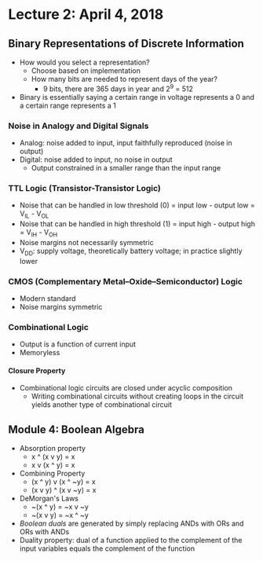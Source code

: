# Lecture 2: April 4, 2018
## Binary Representations of Discrete Information
* How would you select a representation?
  * Choose based on implementation
  * How many bits are needed to represent days of the year?
    * 9 bits, there are 365 days in year and 2<sup>9</sup> = 512
* Binary is essentially saying a certain range in voltage represents a 0 and a certain range represents a 1
### Noise in Analogy and Digital Signals
* Analog: noise added to input, input faithfully reproduced (noise in output)
* Digital: noise added to input, no noise in output
  * Output constrained in a smaller range than the input range
### TTL Logic (Transistor-Transistor Logic)
* Noise that can be handled in low threshold (0) = input low - output low = V<sub>IL</sub> - V<sub>OL</sub>
* Noise that can be handled in high threshold (1) = input high - output high = V<sub>IH</sub> - V<sub>OH</sub>
* Noise margins not necessarily symmetric
* V<sub>DD</sub>: supply voltage, theoretically battery voltage; in practice slightly lower
### CMOS (Complementary Metal–Oxide–Semiconductor) Logic
* Modern standard
* Noise margins symmetric
### Combinational Logic
* Output is a function of current input
* Memoryless
#### Closure Property
* Combinational logic circuits are closed under acyclic composition
  * Writing combinational circuits without creating loops in the circuit yields another type of combinational circuit
## Module 4: Boolean Algebra
* Absorption property
  * x ^ (x v y) = x 
  * x v (x ^ y) = x
* Combining Property
  * (x ^ y) v (x ^ ~y) = x
  * (x v y) ^ (x v ~y) = x
* DeMorgan's Laws
  * ~(x ^ y) = ~x v ~y
  * ~(x v y) = ~x ^ ~y
* *Boolean duals* are generated by simply replacing ANDs with ORs and ORs with ANDs
* Duality property: dual of a function applied to the complement of the input variables equals the complement of the function
